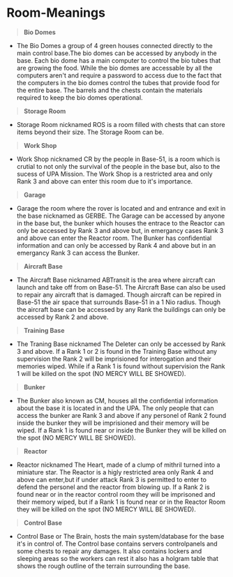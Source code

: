 # Room-Meanings
>**Bio Domes**
 - The Bio Domes a group of 4 green houses connected directly to the main control base.The bio domes can be accessed by anybody in the base. Each bio dome has a main computer to control the bio tubes that are growing the 
   food. While the bio domes are accessable by all the computers aren't and require a password to access due to the fact that the computers in the bio domes control the tubes that provide food for the entire base. The 
   barrels and the chests contain the materials required to keep the bio domes operational. 
>**Storage Room**
 - Storage Room nicknamed ROS is a room filled with chests that can store items beyond their size. The Storage Room can be.
>**Work Shop**
 - Work Shop nicknamed CR by the people in Base-51, is a room which is crutial to not only the survival of the people in the base but, also to the sucess of UPA Mission. The Work Shop is a restricted area and only Rank 3 
   and above can enter this room due to it's importance.
>**Garage**
 - Garage the room where the rover is located and and entrance and exit in the base nicknamed as GERBE. The Garage can be accessed by anyone in the  base but, the bunker which houses the entrace to the Reactor can only be     accessed by Rank 3 and above but, in emergancy cases Rank 3 and above can enter the Reactor room. The Bunker has confidential information and can only be accessed by Rank 4 and above but in an emergancy Rank 3 can 
   access the Bunker.
>**Aircraft Base**
 - The Aircraft Base nicknamed ABTransit is the area where aircraft can launch and take off from on Base-51. The Aircraft Base can also be used to repair any aircraft that is damaged. Though aircraft can be repired in    
   Base-51 the air space that surrounds Base-51 in a 1 Nio radius. Though the aircraft base can be accessed by any Rank the buildings can only be accessed by Rank 2 and above.
>**Training Base**
 - The Traning Base nicknamed The Deleter can only be accessed by Rank 3 and above. If a Rank 1 or 2 is found in the Training Base without any supervision the Rank 2 will be imprisioned for interogation and their 
   memories wiped. While if a Rank 1 is found without supervision the Rank 1 will be killed on the spot (NO MERCY WILL BE SHOWED). 
>**Bunker**
 - The Bunker also known as CM, houses all the confidential information about the base it is located in and the UPA. The only people that can access the bunker are Rank 3 and above if any personel of Rank 2 found    
   inside the bunker they will be imprisioned and their memory will be wiped. If a Rank 1 is found near or inside the Bunker they will be killed on the spot (NO MERCY WILL BE SHOWED).
>**Reactor**
 - Reactor nicknamed The Heart, made of a clump of mithril turned into a miniature star. The Reactor is a higly restricted area only Rank 4 and above can enter,but if under attack Rank 3 is permitted to enter to defend the    personel and the reactor from blowing up. If a Rank 2 is found near or in the reactor control room they will be imprisoned and their memory wiped, but if a Rank 1 is found near or in the Reactor Room they will be killed    on the spot (NO MERCY WILL BE SHOWED).
>**Control Base**
 - Control Base or The Brain, hosts the main system/database for the base it's in control of. The Control base contains servers controlpanels and some chests to repair any damages. It also contains lockers and sleeping areas    so the workers can rest it also has a holgram table that shows the rough outline of the terrain surrounding the base.
